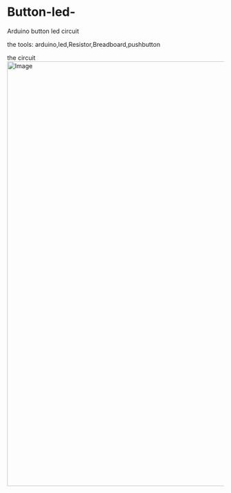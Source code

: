 # Button-led-
Arduino button led circuit  

the tools:
arduino,led,Resistor,Breadboard,pushbutton


the circuit 
<img width="1597" height="987" alt="Image" src="https://github.com/user-attachments/assets/2c20bec0-fda3-47ff-99d3-f6ef55866aa7" />
